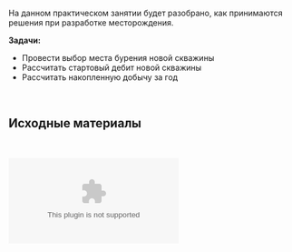 <br>
На данном практическом занятии будет разобрано, как принимаются решения при разработке месторождения. <br>

**Задачи:**<br>

- Провести выбор места бурения новой скважины
- Рассчитать стартовый дебит новой скважины
- Рассчитать накопленную добычу за год

<br>

## Исходные материалы

<br>

![Учебное месторождение](../files/Учебное%20месторождение.zip)

